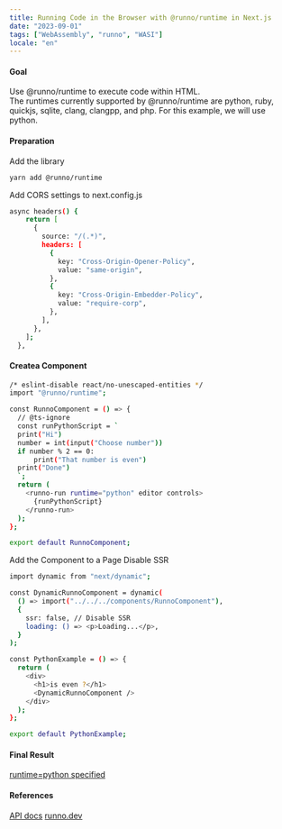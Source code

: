 ```yaml
---
title: Running Code in the Browser with @runno/runtime in Next.js
date: "2023-09-01"
tags: ["WebAssembly", "runno", "WASI"]
locale: "en"
---
```


#### Goal
Use @runno/runtime to execute code within HTML.  
The runtimes currently supported by @runno/runtime are python, ruby, quickjs, sqlite, clang, clangpp, and php. For this example, we will use python.

#### Preparation
Add the library
```bash
yarn add @runno/runtime
```
Add CORS settings to next.config.js
```bash
async headers() {
    return [
      {
        source: "/(.*)",
        headers: [
          {
            key: "Cross-Origin-Opener-Policy",
            value: "same-origin",
          },
          {
            key: "Cross-Origin-Embedder-Policy",
            value: "require-corp",
          },
        ],
      },
    ];
  },
```

#### Createa  Component
```bash
/* eslint-disable react/no-unescaped-entities */
import "@runno/runtime";

const RunnoComponent = () => {
  // @ts-ignore
  const runPythonScript = `
  print("Hi")
  number = int(input("Choose number"))
  if number % 2 == 0:
      print("That number is even")
  print("Done")
  `;
  return (
    <runno-run runtime="python" editor controls>
      {runPythonScript}
    </runno-run>
  );
};

export default RunnoComponent;
```

Add the Component to a Page
Disable SSR
```bash
import dynamic from "next/dynamic";

const DynamicRunnoComponent = dynamic(
  () => import("../../../components/RunnoComponent"),
  {
    ssr: false, // Disable SSR
    loading: () => <p>Loading...</p>,
  }
);

const PythonExample = () => {
  return (
    <div>
      <h1>is even ?</h1>
      <DynamicRunnoComponent />
    </div>
  );
};

export default PythonExample;
```

#### Final Result
[runtime=python specified](https://nash1111rgba.com/playground/runno-wasi/PythonExample)

#### References
[API docs](https://runno.dev/docs/runtime/)
[runno.dev](https://runno.dev/)